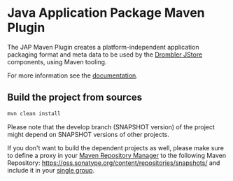 # Java Application Package Maven Plugin

The JAP Maven Plugin creates a platform-independent application packaging format and meta data to be used by the 
[Drombler JStore](https://github.com/Drombler/drombler-jstore) components, using Maven tooling.

For more information see the [documentation](http://www.drombler.org/jap-maven-plugin/).

## Build the project from sources
```bash
mvn clean install
```
Please note that the develop branch (SNAPSHOT version) of the project might depend on SNAPSHOT versions of other projects.

If you don't want to build the dependent projects as well, please make sure to define a proxy in your [Maven Repository Manager](https://maven.apache.org/repository-management.html) to the following Maven Repository: https://oss.sonatype.org/content/repositories/snapshots/ and include it in your [single group](https://help.sonatype.com/repomanager3/formats/maven-repositories#MavenRepositories-ConfiguringApacheMaven).
